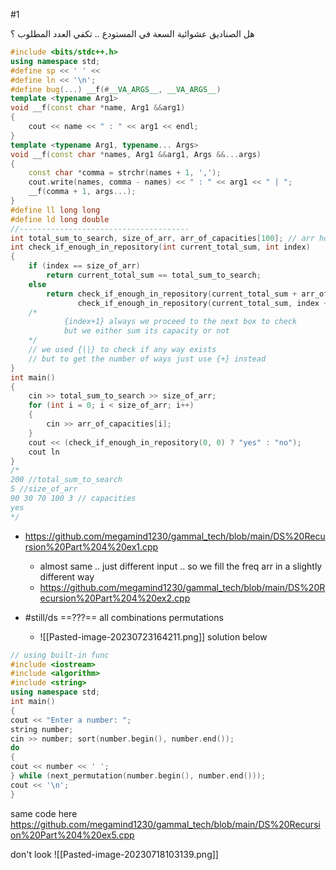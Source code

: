 #1



هل الصناديق عشوائية السعة في المستودع ..  تكفي العدد المطلوب ؟
```cpp
#include <bits/stdc++.h>
using namespace std;
#define sp << ' ' <<
#define ln << '\n';
#define bug(...) __f(#__VA_ARGS__, __VA_ARGS__)
template <typename Arg1>
void __f(const char *name, Arg1 &&arg1)
{
    cout << name << " : " << arg1 << endl;
}
template <typename Arg1, typename... Args>
void __f(const char *names, Arg1 &&arg1, Args &&...args)
{
    const char *comma = strchr(names + 1, ',');
    cout.write(names, comma - names) << " : " << arg1 << " | ";
    __f(comma + 1, args...);
}
#define ll long long
#define ld long double
//--------------------------------------
int total_sum_to_search, size_of_arr, arr_of_capacities[100]; // arr holds at most 100 boxes
int check_if_enough_in_repository(int current_total_sum, int index)
{
    if (index == size_of_arr)
        return current_total_sum == total_sum_to_search;
    else
        return check_if_enough_in_repository(current_total_sum + arr_of_capacities[index], index + 1) ||
               check_if_enough_in_repository(current_total_sum, index + 1);
    /*
            {index+1} always we proceed to the next box to check
            but we either sum its capacity or not
    */
    // we used {||} to check if any way exists
    // but to get the number of ways just use {+} instead
}
int main()
{
    cin >> total_sum_to_search >> size_of_arr;
    for (int i = 0; i < size_of_arr; i++)
    {
        cin >> arr_of_capacities[i];
    }
    cout << (check_if_enough_in_repository(0, 0) ? "yes" : "no");
    cout ln
}
/*
200 //total_sum_to_search
5 //size_of_arr
90 30 70 100 3 // capacities
yes
*/
```




- https://github.com/megamind1230/gammal_tech/blob/main/DS%20Recursion%20Part%204%20ex1.cpp
	- almost same .. just different input .. so we fill the freq arr in a slightly different way
	- https://github.com/megamind1230/gammal_tech/blob/main/DS%20Recursion%20Part%204%20ex2.cpp

- #still/ds  ==???== all combinations permutations
	- ![[Pasted-image-20230723164211.png]] solution below
```cpp
// using built-in func
#include <iostream>
#include <algorithm>
#include <string>
using namespace std;
int main()
{
cout << "Enter a number: ";
string number;
cin >> number; sort(number.begin(), number.end());
do
{
cout << number << ' ';
} while (next_permutation(number.begin(), number.end()));
cout << '\n';
}
```
same code here https://github.com/megamind1230/gammal_tech/blob/main/DS%20Recursion%20Part%204%20ex5.cpp



don't look
![[Pasted-image-20230718103139.png]]
